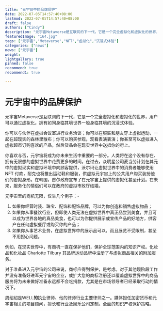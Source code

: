 ```yaml
---
title: "元宇宙中的品牌保护"
date: 2022-07-05T14:57:40+08:00
lastmod: 2022-07-05T14:57:40+08:00
draft: false
authors: ["Cindy"]
description: "元宇宙Metaverse是互联网的下一代，它是一个完全虚拟化和虚拟化的世界，用户可以通过虚拟化，拥有如同身临其境世界一般身临其境的沉浸式体验。"
featuredImage: "164.jpg"
tags: ["元宇宙","Metaverse","NFT","虚拟化","沉浸式体验"]
categories: ["news"]
news: ["元宇宙"]
weight: 
lightgallery: true
pinned: false
recommend: true
recommend1: true

---
```


# 元宇宙中的品牌保护

元宇宙Metaverse是互联网的下一代，它是一个完全虚拟化和虚拟化的世界，用户可以通过虚拟化，拥有如同身临其境世界一般身临其境的沉浸式体验。

你可以与伙伴在虚拟会议室进行业务洽谈；你可以在服装和朋友穿上虚拟运动，一起在超现实的森林里散布；你可以购买参观，观看表演表演；你甚至可以虚拟进入虚拟超市订购喜欢的产品，然后货品会在现实世界中送抵你的府上。

你喜欢与否，元宇宙将成为你未来生活中重要的一部分。人类将在这个没有存在、拥有无限想的虚拟世界中花费更多的时间。在过去，众明星公司麦当劳计划在其元中的虚拟现实和虚拟环境中向顾客提供，沃尔玛让虚拟世界中的消费者能够使用 NFT 付款，耐克也将推出运动鞋和服装，供虚拟元宇宙上的公共用户购买装扮他们的虚拟身形。在韩国，首尔政府宣布了在元宇宙上提供的虚拟化甚至计划。在未来，服务化的情侣们可以在政府的虚拟市政厅结婚。

元宇宙里的商机无限，仅举几个例子：-

1. 如果你经营时装、珠宝、配饰和配饰品牌，可以为你创造和销售虚拟物品；
2. 如果你从事餐饮行业，但即使人类无法在虚拟世界中真正品尝到美食，并且可以成为世界各地的真品美食，也可以为你提供展示或宣传产品的好地方，供客户在任何虚拟餐厅或购买你的产品；
3. 如果你从事艺术业务，在虚拟世界中的展示品可以，而且展览不受限制，甚至不用担心问题。

例如，在现实世界中，有商机一直在保护他们，保护全球范围内的知识产权。化妆品和化妆品 Charlotte Tilbury 其品牌运动品牌中注册了与虚拟商品相关的附加服务。

对于准备进入元宇宙的公司来说，商标应得到保护，是考虑。对于其他现阶段工作并没有准备好进军元宇宙的企业，或扩大您的商标注册还以覆盖虚拟世界中的商品服务将为未来做好准备永远都不会吃捐款，尤其是在市场领导者已经采取行动的情况下。

周绍绍是WELL**的**执业律师、他的律师行业主要律师之一。媒体担任加密货币和元宇宙相关的项目顾问，擅长和行业及娱乐公司定制。全面的知识产权保护策略。